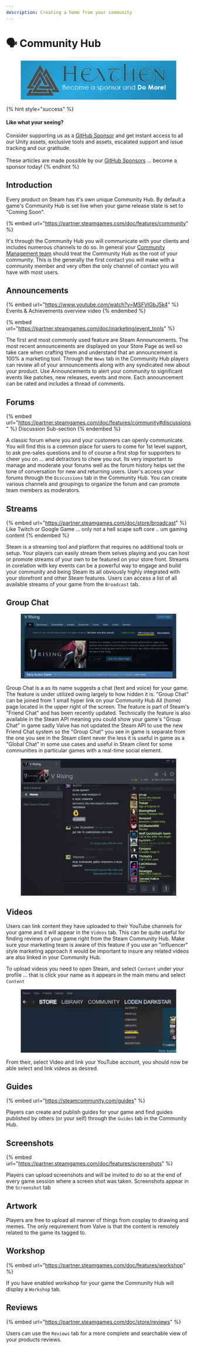 ```yaml
---
description: Creating a home from your community
---
```


# 🗣 Community Hub

<figure><img src="../../.gitbook/assets/512x128 Sponsor Banner.png" alt="Become a sponsor and Do More"><figcaption></figcaption></figure>

{% hint style="success" %}
#### Like what your seeing?

Consider supporting us as a [GitHub Sponsor](../../become-a-sponsor/) and get instant access to all our Unity assets, exclusive tools and assets, escalated support and issue tracking and our gratitude.\
\
These articles are made possible by our [GitHub Sponsors](https://github.com/sponsors/heathen-engineering) ... become a sponsor today!
{% endhint %}

## Introduction

Every product on Steam has it's own unique Community Hub. By default a game's Community Hub is set live when your game release state is set to "Coming Soon".&#x20;

{% embed url="https://partner.steamgames.com/doc/features/community" %}

It's through the Community Hub you will communicate with your clients and includes numerous channels to do so. In general your [Community Management team](../sourcing-resources/community.md) should treat the Community Hub as the root of your community. This is the generally the first contact you will make with a community member and very often the only channel of contact you will have with most users.

## Announcements

{% embed url="https://www.youtube.com/watch?v=MSFVlGbJ5k4" %}
Events & Achievements overview video
{% endembed %}

{% embed url="https://partner.steamgames.com/doc/marketing/event_tools" %}

The first and most commonly used feature are Steam Announcements. The most recent announcements are displayed on your Store Page as well so take care when crafting them and understand that an announcement is 100% a marketing tool. Through the `News` tab in the Community Hub players can review all of your announcements along with any syndicated new about your product. Use Announcements to alert your community to significant events like patches, new releases, events and more. Each announcement can be rated and includes a thread of comments.&#x20;

## Forums

{% embed url="https://partner.steamgames.com/doc/features/community#discussions" %}
Discussion Sub-section
{% endembed %}

A classic forum where you and your customers can openly communicate. You will find this is a common place for users to come for 1st level support, to ask pre-sales questions and to of course a first stop for supporters to cheer you on ... and detractors to chew you out. Its very important to manage and moderate your forums well as the forum history helps set the tone of conversation for new and returning users. User's access your forums through the `Discussions` tab in the Community Hub. You can create various channels and groupings to organize the forum and can promote team members as moderators.

## Streams

{% embed url="https://partner.steamgames.com/doc/store/broadcast" %}
Like Twitch or Google Game ... only not a hell scape soft core .. um gaming content
{% endembed %}

Steam is a streaming tool and platform that requires no additional tools or setup. Your players can easily stream them selves playing and you can host or promote streams of your own to be featured on your store front. Streams in corelation with key events can be a powerful way to engage and build your community and being Steam its all obviously highly integrated with your storefront and other Steam features. Users can access a list of all available streams of your game from the `Broadcast` tab.

## Group Chat

<figure><img src="../../.gitbook/assets/image (4) (2) (1).png" alt=""><figcaption></figcaption></figure>

Group Chat is a as its name suggests a chat (text and voice) for your game. The feature is under utilized owing largely to how hidden it is. "Group Chat" can be joined from 1 small hyper link on your Community Hub All (home) page located in the upper right of the screen. The feature is part of Steam's "Friend Chat" and has been recently updated. Technically the feature is also available in the Steam API meaning you could show your game's "Group Chat" in game sadly Valve has not updated the Steam API to use the new Friend Chat system so the "Group Chat" you see in game is separate from the one you see in the Steam client never the less it is useful in game as a "Global Chat" in some use cases and useful in Steam client for some communities in particular games with a real-time social element.

<figure><img src="../../.gitbook/assets/image (111).png" alt=""><figcaption></figcaption></figure>

## Videos

Users can link content they have uploaded to their YouTube channels for your game and it will appear in the `Videos` tab. This can be quite useful for finding reviews of your game right from the Steam Community Hub. Make sure your marketing team is aware of this feature if you use an "influencer" style marketing approach it would be important to insure any related videos are also linked in your Community Hub.

To upload videos you need to open Steam, and select `Content` under your profile ... that is click your name as it appears in the main menu and select `Content`

<figure><img src="../../.gitbook/assets/image (3) (1) (4).png" alt=""><figcaption></figcaption></figure>

From their, select Video and link your YouTube account, you should now be able select and link videos as desired.

## Guides

{% embed url="https://steamcommunity.com/guides" %}

Players can create and publish guides for your game and find guides published by others (or your self) through the `Guides` tab in the Community Hub.

## Screenshots

{% embed url="https://partner.steamgames.com/doc/features/screenshots" %}

Players can upload screenshots and will be invited to do so at the end of every game session where a screen shot was taken. Screenshots appear in the `Screenshot` tab

## Artwork

Players are free to upload all manner of things from cosplay to drawing and memes. The only requirement from Valve is that the content is remotely related to the game its tagged to.

## Workshop

{% embed url="https://partner.steamgames.com/doc/features/workshop" %}

If you have enabled workshop for your game the Community Hub will display a `Workshop` tab.

## Reviews

{% embed url="https://partner.steamgames.com/doc/store/reviews" %}

Users can use the `Reviews` tab for a more complete and searchable view of your products reviews.
